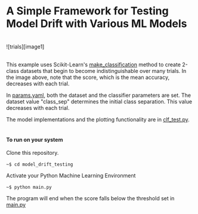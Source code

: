 # A Simple Framework for Testing Model Drift with Various ML Models  

[//]: # (Image References)
[image1]: ./images/trials.gif  


<br/>
![trials][image1]  
<br/>
<br/>

This example uses Scikit-Learn's [make\_classification](https://scikit-learn.org/stable/modules/generated/sklearn.datasets.make_classification.html) method to create 2-class datasets that begin to become indistinguishable over many trials. In the image above, note that the score, which is the mean accuracy, decreases with each trial.  

In [params.yaml](./params.yaml), both the dataset and the classifier parameters are set. The dataset value "class_sep" determines the initial class separation. This value decreases with each trial.  

The model implementations and the plotting functionality are in [clf\_test.py](./clf_test.py).  
<br/>

#### To run on your system  

Clone this repository. 

```
~$ cd model_drift_testing
```

Activate your Python Machine Learning Environment  

```
~$ python main.py
```


The program will end when the score falls below the threshold set in [main.py](./main.py)

